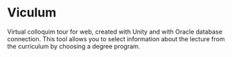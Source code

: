 # Viculum
Virtual colloquim tour for web, created with Unity and with Oracle database connection.
This tool allows you to select information about the lecture from the curriculum by choosing a degree program.

